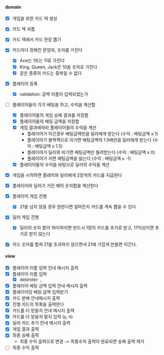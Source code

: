 

#### domain

- [x] 게임을 위한 카드 덱 생성
- [x] 카드 덱 셔플
- [x] 카드 덱에서 카드 한장 뽑기
- [x] 카드마다 정해진 문양과, 숫자를 가진다
  - [x] Ace는 1또는 11로 가진다
  - [x] King, Queen, Jack은 10을 숫자로 가진다
  - [x] 같은 종류의 카드는 중복일 수 없다
- [x] 플레이어 등록
  - [x] validation: 공백 이름이 입력되었는가
- [ ] 플레이어들이 각각 배팅을 하고, 수익을 계산함
  - [x] 플레이어들의 게임 승패 결과를 저장함
  - [x] 플레이어들의 배팅 금액을 저장함
  - [x] 게임 결과에따라 플레이어들의 수익을 계산
    - 플레이어가 이긴경우 배팅금액만큼 딜러에게 받는다 (수익 : 배팅금액 x 1)
    - 플레이어가 블랙잭으로 이기면 배팅금액의 1.5배만큼 딜러에게 받는다 (수익 : 배팅금액 x 1.5)
    - 플레이어가 딜러와 비기면 배팅금액만 돌려받는다 (수익 : 배팅금액 x 0)
    - 플레이어가 지면 배팅금액을 잃는다 (수익 : 배팅금액 x -1)
  - [x] 플레이어들의 수익을 바탕으로 딜러의 수익을 계산
- [x] 게임을 시작하면 플레이와 딜러에게 2장씩의 카드를 지급한다
- [x] 플레이어와 딜러가 가진 패의 숫자합을 계산한다
- [x] 플레이어 게임 진행
  - [x] 21을 넘지 않을 경우 원한다면 얼마든지 카드를 계속 뽑을 수 있다
- [x] 딜러 게임 진행
  - [x] 딜러의 숫자 합이 16이하이면 반드시 1장의 카드를 추가로 받고, 17이상이면 추가로 받지 않는다
- [x] 카드 숫자를 합쳐 21을 초과하지 않으면서 21에 가깝게 만들면 이긴다.


#### view

- [x] 플레이어 이름 입력 안내 메시지 출력
- [x] 플레이어 이름 입력
  - [x] delimiter: `,`
- [x] 플레이어 배팅 금액 입력 안내 메시지 출력
- [x] 플래이어당 베팅 금액 입력받기
- [x] 카드 분배 안내메시지 출력
- [x] 진행 카드의 목록을 출력한다
- [x] 카드를 더 받을지 안내 메시지 출력
- [x] 카드를 더 받을지 말지 입력 (y, n)
- [x] 딜러 카드 추가 안내 메시지 출력
- [x] 게임 결과 출력
- [x] 최종 승패 출력
  - 최종 수익 출력으로 변경 -> 최종수익 출력이 완료되면 승패 출력 제거
- [ ] 최종 수익 출력
